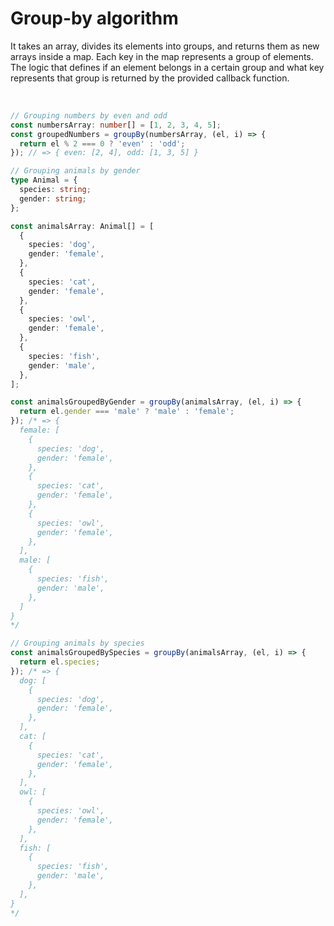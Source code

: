 # Group-by algorithm

It takes an array, divides its elements into groups, and returns them as new arrays inside a map. Each key in the map represents a group of elements. The logic that defines if an element belongs in a certain group and what key represents that group is returned by the provided callback function.

<br>

```typescript
// Grouping numbers by even and odd
const numbersArray: number[] = [1, 2, 3, 4, 5];
const groupedNumbers = groupBy(numbersArray, (el, i) => {
  return el % 2 === 0 ? 'even' : 'odd';
}); // => { even: [2, 4], odd: [1, 3, 5] }

// Grouping animals by gender
type Animal = {
  species: string;
  gender: string;
};

const animalsArray: Animal[] = [
  {
    species: 'dog',
    gender: 'female',
  },
  {
    species: 'cat',
    gender: 'female',
  },
  {
    species: 'owl',
    gender: 'female',
  },
  {
    species: 'fish',
    gender: 'male',
  },
];

const animalsGroupedByGender = groupBy(animalsArray, (el, i) => {
  return el.gender === 'male' ? 'male' : 'female';
}); /* => {
  female: [
    {
      species: 'dog',
      gender: 'female',
    },
    {
      species: 'cat',
      gender: 'female',
    },
    {
      species: 'owl',
      gender: 'female',
    },
  ],
  male: [
    {
      species: 'fish',
      gender: 'male',
    },
  ]
}
*/

// Grouping animals by species
const animalsGroupedBySpecies = groupBy(animalsArray, (el, i) => {
  return el.species;
}); /* => {
  dog: [
    {
      species: 'dog',
      gender: 'female',
    },
  ],
  cat: [
    {
      species: 'cat',
      gender: 'female',
    },
  ],
  owl: [
    {
      species: 'owl',
      gender: 'female',
    },
  ],
  fish: [
    {
      species: 'fish',
      gender: 'male',
    },
  ],
}
*/
```
